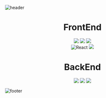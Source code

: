![header](https://capsule-render.vercel.app/api?&color=auto)

<div align="center">
  
  
<div>
  <h1>FrontEnd</h1>
  <img src="https://img.shields.io/badge/html-E34F26?style=for-the-badge&logo=html5&logoColor=white">
<!--   <img src="https://img.shields.io/badge/css-1572B6?style=for-the-badge&logo=css3&logoColor=white"> -->
  <img src="https://img.shields.io/badge/scss-CC6699?style=for-the-badge&logo=Sass&logoColor=white">
  <img src="https://img.shields.io/badge/javascript-FFD500?style=for-the-badge&logo=javascript&logoColor=000">
    </br>
  <img alt="React" src ="https://img.shields.io/badge/React-000.svg?&style=for-the-badge&logo=React&logoColor=rgb(97,%20218,%20251)"/>
  <img src="https://img.shields.io/badge/vue.js-2E7D32?style=for-the-badge&logo=vue.js&logoColor=4FC08D">
<!--   <img src="https://img.shields.io/badge/Nuxt.js-FFD500?style=for-the-badge&logo=Nuxt.js&logoColor=000"> -->
</div>

<div>
  <h1>BackEnd</h1>
  <img src="https://img.shields.io/badge/JAVA-1572B6?style=for-the-badge&logo=java&logoColor=white"> 
  <img src="https://img.shields.io/badge/Spring-6DB33F?style=for-the-badge&logo=Spring&logoColor=white">
  <img src="https://img.shields.io/badge/Node.js-4D4D4D?style=for-the-badge&logo=Node.js&logoColor=6DB33F">
</div>

  
</div>



![footer](https://capsule-render.vercel.app/api?section=footer&color=auto)



